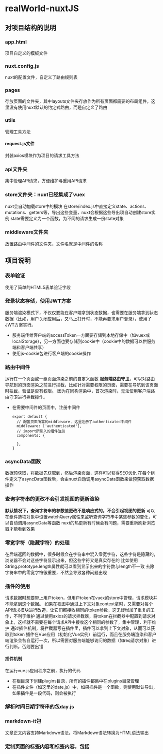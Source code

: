 # realWorld-nuxtJS

## 对项目结构的说明

### app.html
项目自定义的模板文件

### nuxt.config.js
nuxt的配置文件，自定义了路由规则表

### pages
存放页面的文件夹，其中layouts文件夹存放作为所有页面都需要的布局组件，这里没有使用nuxt默认的约定式路由，而是自定义了路由

### utils
管理工具方法
#### request.js文件
封装axios模块作为项目的请求工具方法

### api文件夹
集中管理API请求，方便维护与重用API请求

### store文件夹：nuxt已经集成了vuex
nuxt会自动加载store中的模块
在store/index.js中直接定义state、actions、mutations、getters等，导出这些变量，nuxt会根据这些导出项自动创建store实例
state需要定义为一个函数，为不同的请求生成一份state对象

### middleware文件夹
放置路由中间件的文件夹，文件名就是中间件的名称

## 项目说明

### 表单验证
使用了简单的HTML5表单验证字段

### 登录状态存储，使用JWT方案

服务端渲染模式下，不仅仅要能在客户端拿到状态数据，也需要在服务端拿到状态数据（比如，用户关闭应用后，又马上打开时，不能再要求用户登录），使用了JWT方案实行。

- 服务端传给客户端的accessToken一方面要存储到本地存储中（如vuex或localStorage），另一方面也要存储到cookie中（cookie中的数据可以供服务端和客户端共享）
- 使用js-cookie包进行客户端的cookie操作

### 路由中间件
运行在一个页面或一组页面渲染之前的自定义函数
**服务端路由守卫**，可以对路由导航到的页面渲染之前进行拦截，比如针对需要权限的页面，需要在导航到该页面时拦截，验证是否有权限。
因为在同构渲染中，首次渲染时，无法使用客户端路由守卫进行拦截操作。
- 在需要中间件的页面中，注册中间件
  ```
  export default {
    // 配置页面所需的middleware, 这里注册了authenticated中间件
    middleware: ['authenticated'],
    // import所引入的组件注册
    components: {

    },
  }
  ```

### asyncData函数
数据预获取，将数据先获取到，然后渲染页面，这样可以获得SEO优化
在每个组件定义了asyncData函数后，会由nuxt自动调用asyncData函数来做预获取数据操作

### 查询字符串的更改不会引发视图的更新渲染
**默认情况下，查询字符串的参数值更改不是响应式的，不会引起视图的更新**
可以在组件选项对象中设置watchQuery属性来监听查询字符串中某些参数的变化，可以自动调用asyncData等函数
nuxt的热更新有时候会有问题，需要重新刷新浏览器才能看到效果

### 零宽字符（隐藏字符）的处理
在后端返回的数据中，很多时候会在字符串中混入零宽字符，这些字符是隐藏的，浏览器不会对这些字符显示出来，但这些字符又是真实存在的
比如使用String.prototype.length属性就可以看到显示出来的字符数与length不一致
去除字符串中的零宽字符很重要，不然会导致各种问题出现

### 插件的使用
请求数据时想要带上用户token，但用户token在vuex的store中管理，请求模块并不能拿到这个数据。
如果在视图中通过上下文对象context拿时，又需要对每个API请求模块进行改造，让它们都接收相同的token参数，这无疑增加了重复的工作，不利于维护
通过使用axios的请求拦截器，将token在拦截器中配置到请求对象上，这样就不需要在每个请求API中接收这个相同的参数了，集中管理，利于维护
通过插件机制，将拦截器写在插件里，插件可以拿到上下文对象，从而可以获取到token
插件在Vue应用（初始化Vue实例）前运行，而且在服务端渲染和客户端渲染会各自运行一次，所以需要对服务端能够访问的数据（如req请求对象）进行判断，否则要出错

#### 插件机制
在运行vue.js应用程序之前，执行的代码
- 在根目录下创建plugins目录，所有的插件都集中在plugins目录管理
- 在插件文件（如这里的date.js）中，如果插件是一个函数，则使用默认导出，如果插件是一段代码，则会被执行

### 解析时间日期字符串的包day.js

### markdown-it包
文章正文内容支持Markdown语法，将Markdown语法转换为HTML语法输出

### 定制页面的<head>标签内容和<meta>标签内容，包括<title>标签内容，这样有利于优化SEO
- 针对特定页面的个性化定制，需要在页面组件中定义head() {} 方法来实现

## 构建与部署

### 构建
参考 https://zh.nuxtjs.org/guide/commands
- `nuxt build`命令，利用webpack编译应用，压缩文件, 将构建结果放在.nuxt目录和.nuxt/dist目录
- `nuxt start`命令，以生产模式启动一个web服务器（需要先执行`nuxt build`）
- `nuxt generate`命令，依据路由配置，生成静态HTML文件（纯静态渲染）

### 部署

#### 简单部署
- 配置服务端的host和port
  - 在nuxt.config.js中配置server字段, host和port分别默认是localhost和3000，需要根据实际情况修改
- 压缩发布包
  - .nuxt目录、static目录、nuxt.config.js文件、package.json和package-lock.json文件，这些目录和文件需要上传服务器，先进行gzip压缩
- 把发布包传到服务端
  - FTP
  - Git
  - Linux的SCP命令: `scp 当前压缩包路径 远程主机压缩包路径`，将当前的压缩包放到远程主机的某个路径
- 解压发布包
- 安装依赖
- 启动服务
  - 启动服务时，可以直接采用npm start的方式，但这种方式下，node进程占用了shell，导致shell无法关闭，也无法退出远程登录
  - 后台启动服务：
    - 采用 `nohup npm start &`的方式启动，然后可以exit命令退出登录状态
    - 使用pm2包来启动node后台服务，全局安装`npm install pm2 -g`，使用`pm2 start npm -- start`命令启动后台服务，使用`pm2 stop id`关闭服务（这里的id是pm2管理进程时生成的id，不是系统给进程分配的id）

##### pm2包管理node服务
pm2常用命令
- `pm2 list`：查看应用列表
- `pm2 start`：启动应用
- `pm2 stop`: 停止应用 
- `pm2 reload`: 重载应用, 重载和重启的区别在于，重载会保留至少一个进程激活的情况下，一个一个重启进程，kill原进程
- `pm2 restart`: 重启应用，先kill原有进程，再启动
- `pm2 delete`: 删除应用

#### 自动部署
CI/CD方式实现自动部署
<div>
  <img src="https://img-blog.csdnimg.cn/20200811104257624.png?x-oss-process=image/watermark,type_ZmFuZ3poZW5naGVpdGk,shadow_10,text_aHR0cHM6Ly9ibG9nLmNzZG4ubmV0L214eWRsMjAwOQ==,size_16,color_FFFFFF,t_70" />
</div>

##### CI/CD服务
持续集成或持续服务，如GitHub有Actions等

##### GitHub Actions实现自动部署
前置条件：Linux服务器 + 上传GitHub
- 配置Github Access Token: 身份验证，用来使用GitHub API，操作GitHub仓库做CI
  - 生成：https://github.com/settings/tokens,
    - 选择generate new token, 在note中填写token名称(token名称有命名规则，最好不要有连字符)
    - 在select scopes中选择权限设置，这里勾选repo, 表示token的操作权限是仓库
  - 配置到项目的Settings/Secrets中: https://github.com/mxydl2009/realWorld-nuxtJS/settings/secrets
    - 点击new Secret
     - name填写token的name
     - value填写token的值
- 配置GitHub Actions执行脚本
  - 在项目根目录创建.github/workflows目录
  - workflows目录下创建main.yml, main.yml为Github Action的执行脚本
  - 在仓库的Secrets中创建new Secret，配置远程服务器的主机IP、用户登录名和密码以及登录用的端口号，这些信息每一个都需要配置一个secret
    - ssh连接登录服务默认端口号22
  - 修改PM2的配置文件pm2.config.json
  - 提交更新: 
    - 由于我们的main.yml使用tag来触发自动部署，所以提交的更新如果想触发自动部署，需要使用`git tag`给提交打标签，然后将标签提交到远程仓库`git push origin <tagname>`
    - 先将提交push到远端，然后给该提交打标签，并且将标签push到远端，这将会触发自动部署
  - 查看自动部署状态
    - 选择仓库的Actions选项卡查看
  - 访问网站
  - 提交更新

